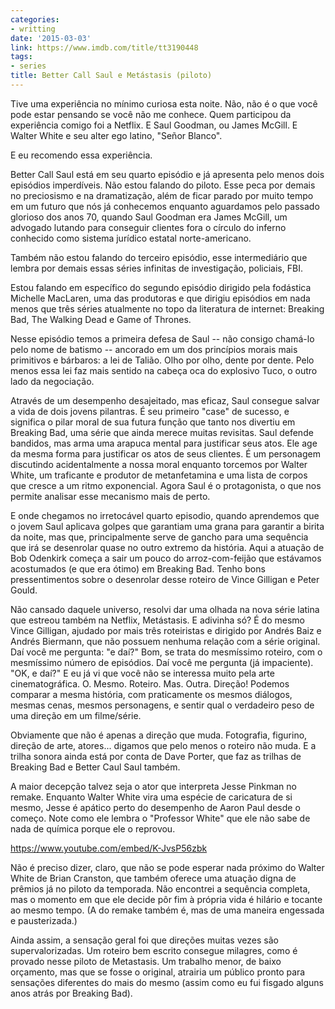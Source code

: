 ```yaml
---
categories:
- writting
date: '2015-03-03'
link: https://www.imdb.com/title/tt3190448
tags:
- series
title: Better Call Saul e Metástasis (piloto)
---
```


Tive uma experiência no mínimo curiosa esta noite. Não, não é o que você pode estar pensando se você não me conhece. Quem participou da experiência comigo foi a Netflix. E Saul Goodman, ou James McGill. E Walter White e seu alter ego latino, "Señor Blanco".

E eu recomendo essa experiência.

Better Call Saul está em seu quarto episódio e já apresenta pelo menos dois episódios imperdíveis. Não estou falando do piloto. Esse peca por demais no preciosismo e na dramatização, além de ficar parado por muito tempo em um futuro que nós já conhecemos enquanto aguardamos pelo passado glorioso dos anos 70, quando Saul Goodman era James McGill, um advogado lutando para conseguir clientes fora o círculo do inferno conhecido como sistema jurídico estatal norte-americano.

Também não estou falando do terceiro episódio, esse intermediário que lembra por demais essas séries infinitas de investigação, policiais, FBI.

Estou falando em específico do segundo episódio dirigido pela fodástica Michelle MacLaren, uma das produtoras e que dirigiu episódios em nada menos que três séries atualmente no topo da literatura de internet: Breaking Bad, The Walking Dead e Game of Thrones.

Nesse episódio temos a primeira defesa de Saul -- não consigo chamá-lo pelo nome de batismo -- ancorado em um dos princípios morais mais primitivos e bárbaros: a lei de Talião. Olho por olho, dente por dente. Pelo menos essa lei faz mais sentido na cabeça oca do explosivo Tuco, o outro lado da negociação.

Através de um desempenho desajeitado, mas eficaz, Saul consegue salvar a vida de dois jovens pilantras. É seu primeiro "case" de sucesso, e significa o pilar moral de sua futura função que tanto nos divertiu em Breaking Bad, uma série que ainda merece muitas revisitas. Saul defende bandidos, mas arma uma arapuca mental para justificar seus atos. Ele age da mesma forma para justificar os atos de seus clientes. É um personagem discutindo acidentalmente a nossa moral enquanto torcemos por Walter White, um traficante e produtor de metanfetamina e uma lista de corpos que cresce a um ritmo exponencial. Agora Saul é o protagonista, o que nos permite analisar esse mecanismo mais de perto.

E onde chegamos no irretocável quarto episodio, quando aprendemos que o jovem Saul aplicava golpes que garantiam uma grana para garantir a birita da noite, mas que, principalmente serve de gancho para uma sequência que irá se desenrolar quase no outro extremo da história. Aqui a atuação de Bob Odenkirk começa a sair um pouco do arroz-com-feijão que estávamos acostumados (e que era ótimo) em Breaking Bad. Tenho bons pressentimentos sobre o desenrolar desse roteiro de Vince Gilligan e Peter Gould.

Não cansado daquele universo, resolvi dar uma olhada na nova série latina que estreou também na Netflix, Metástasis. E adivinha só? É do mesmo Vince Gilligan, ajudado por mais três roteiristas e dirigido por Andrés Baiz e Andrés Biermann, que não possuem nenhuma relação com a série original. Daí você me pergunta: "e daí?" Bom, se trata do mesmíssimo roteiro, com o mesmíssimo número de episódios. Daí você me pergunta (já impaciente). "OK, e daí?" E eu já vi que você não se interessa muito pela arte cinematográfica. O. Mesmo. Roteiro. Mas. Outra. Direção! Podemos comparar a mesma história, com praticamente os mesmos diálogos, mesmas cenas, mesmos personagens, e sentir qual o verdadeiro peso de uma direção em um filme/série.

Obviamente que não é apenas a direção que muda. Fotografia, figurino, direção de arte, atores... digamos que pelo menos o roteiro não muda. E a trilha sonora ainda está por conta de Dave Porter, que faz as trilhas de Breaking Bad e Better Caul Saul também.

A maior decepção talvez seja o ator que interpreta Jesse Pinkman no remake. Enquanto Walter White vira uma espécie de caricatura de si mesmo, Jesse é apático perto do desempenho de Aaron Paul desde o começo. Note como ele lembra o "Professor White" que ele não sabe de nada de química porque ele o reprovou.

https://www.youtube.com/embed/K-JvsP56zbk

Não é preciso dizer, claro, que não se pode esperar nada próximo do Walter White de Brian Cranston, que também oferece uma atuação digna de prêmios já no piloto da temporada. Não encontrei a sequência completa, mas o momento em que ele decide pôr fim à própria vida é hilário e tocante ao mesmo tempo. (A do remake também é, mas de uma maneira engessada e pausterizada.)

Ainda assim, a sensação geral foi que direções muitas vezes são supervalorizadas. Um roteiro bem escrito consegue milagres, como é provado nesse piloto de Metastasis. Um trabalho menor, de baixo orçamento, mas que se fosse o original, atrairia um público pronto para sensações diferentes do mais do mesmo (assim como eu fui fisgado alguns anos atrás por Breaking Bad).

